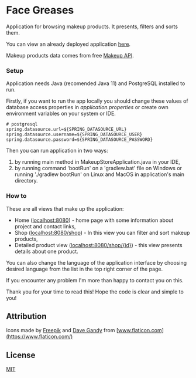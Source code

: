 # Face Greases
Application for browsing makeup products. It presents, filters and sorts them.

You can view an already deployed application [here](https://face-greases.herokuapp.com).

Makeup products data comes from free [Makeup API](http://makeup-api.herokuapp.com/).

### Setup
Application needs Java (recomended Java 11) and PostgreSQL installed to run.

Firstly, if you want to run the app locally you should change these values of database access properties in <i>application.properties</i> or create own environment variables on your system or IDE.  
``` properties
# postgresql
spring.datasource.url=${SPRING_DATASOURCE_URL}
spring.datasource.username=${SPRING_DATASOURCE_USER}
spring.datasource.password=${SPRING_DATASOURCE_PASSWORD}
```

Then you can run application in two ways:
1. by running main method in MakeupStoreApplication.java in your IDE,
2. by running command 'bootRun' on a 'gradlew.bat' file on Windows or running './gradlew bootRun' on Linux and MacOS in application's main directory. 

### How to 
These are all views that make up the application:
- Home ([localhost:8080](http://localhost:8080/)) - home page with some information about project and contact links,
- Shop ([localhost:8080/shop](http://localhost:8080/shop)) - In this view you can filter and sort makeup products,
- Detailed product view ([localhost:8080/shop/{id}](http://localhost:8080/shop/1)) - this view presents details about one product.

You can also change the language of the application interface by choosing desired language from the list in the top right corner of the page.

If you encounter any problem I'm more than happy to contact you on this.

Thank you for your time to read this! Hope the code is clear and simple to you!

## Attribution
Icons made by [Freepik](https://www.flaticon.com/authors/freepik) and [Dave Gandy](https://www.flaticon.com/authors/dave-gandy) from [www.flaticon.com](https://www.flaticon.com/)

## License
[MIT](https://choosealicense.com/licenses/mit/)